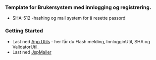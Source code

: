 ### Template for Brukersystem med innlogging og registrering.
* SHA-512 -hashing og mail system for å resette passord

### Getting Started

* Last ned <a href="https://github.com/h181221/h181221.github.io/raw/master/dat104/brukersystem/BrukerSystem.jar" download>App Utils</a> - 
her får du Flash melding, InnlogginUtil, SHA og ValidatorUtil.
* Last ned <a href="https://github.com/h181221/h181221.github.io/raw/master/dat104/jspmailer/Mail.jar" download>JspMailer</a>


